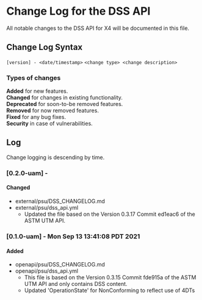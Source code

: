 # Change Log for the DSS API
All notable changes to the DSS API for X4 will be documented in this file.

## Change Log Syntax
``[version] - <date/timestamp>``
``<change type> <change description>``

### Types of changes
__Added__ for new features.  
__Changed__ for changes in existing functionality.  
__Deprecated__ for soon-to-be removed features.  
__Removed__ for now removed features.  
__Fixed__ for any bug fixes.  
__Security__ in case of vulnerabilities.  

## Log
Change logging is descending by time.

### [0.2.0-uam] - 
#### Changed
- external/psu/DSS_CHANGELOG.md
- external/psu/dss_api.yml
    - Updated the file based on the Version 0.3.17 Commit ed1eac6 of the ASTM UTM API.

### [0.1.0-uam] - Mon Sep 13 13:41:08 PDT 2021
#### Added
- openapi/psu/DSS_CHANGELOG.md
- openapi/psu/dss_api.yml
    - This file is based on the Version 0.3.15 Commit fde915a of the ASTM UTM API and only contains DSS content.
    - Updated 'OperationState' for NonConforming to reflect use of 4DTs


